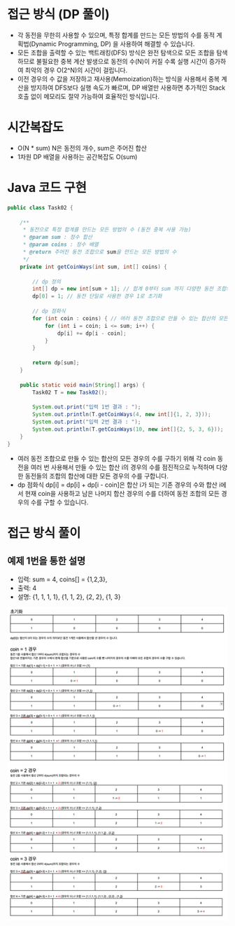 # 접근 방식 (DP 풀이)
- 각 동전을 무한히 사용할 수 있으며, 특정 합계를 만드는 모든 방법의 수를 동적 계획법(Dynamic Programming, DP) 을 사용하여 해결할 수 있습니다.
- 모든 조합을 출력할 수 있는 백트래킹(DFS) 방식은 완전 탐색으로 모든 조합을 탐색하므로 불필요한 중복 계산 발생으로 동전의 수(N)이 커질 수록 실행 시간이 증가하여 최악의 경우 O(2^N)의 시간이 걸립니다.
- 이전 경우의 수 값을 저장하고 재사용(Memoization)하는 방식을 사용해서 중복 계산을 방지하여 DFS보다 실행 속도가 빠르며, DP 배열만 사용하면 추가적인 Stack 호출 없이 메모리도 절약 가능하여 효율적인 방식입니다. 

# 시간복잡도
- O(N * sum) N은 동전의 개수, sum은 주어진 합산
- 1차원 DP 배열을 사용하는 공간복잡도 O(sum)

# Java 코드 구현
```java
public class Task02 {

    /**
     * 동전으로 특정 합계를 만드는 모든 방법의 수 (동전 중복 사용 가능)
     * @param sum : 정수 합산
     * @param coins : 정수 배열
     * @return 주어진 동전 조합으로 sum을 만드는 모든 방법의 수
     */
    private int getCoinWays(int sum, int[] coins) {

        // dp 정의
        int[] dp = new int[sum + 1]; // 합계 0부터 sum 까지 다양한 동전 조합의 모든 경우의 수
        dp[0] = 1; // 동전 단일로 사용한 경우 1로 초기화

        // dp 점화식
        for (int coin : coins) { // 여러 동전 조합으로 만들 수 있는 합산의 모든 경우의 수
            for (int i = coin; i <= sum; i++) {
                dp[i] += dp[i - coin];
            }
        }

        return dp[sum];
    }

    public static void main(String[] args) {
        Task02 T = new Task02();

        System.out.print("입력 1번 결과 : ");
        System.out.println(T.getCoinWays(4, new int[]{1, 2, 3}));
        System.out.print("입력 2번 결과 : ");
        System.out.println(T.getCoinWays(10, new int[]{2, 5, 3, 6}));
    }
}


```
- 여러 동전 조합으로 만들 수 있는 합산의 모든 경우의 수를 구하기 위해 각 coin 동전을 여러 번 사용해서 만들 수 있는 합산 i의 경우의 수를 점진적으로 누적하며 다양한 동전들의 조합의 합산에 대한 모든 경우의 수를 구합니다. 
- dp 점화식 dp[i] = dp[i] + dp[i - coin]은 합산 i가 되는 기존 경우의 수와 합산 i에서 현재 coin을 사용하고 남은 나머지 합산 경우의 수를 더하여 동전 조합의 모든 경우의 수를 구할 수 있습니다.

# 접근 방식 풀이
## 예제 1번을 통한 설명
- 입력: sum = 4, coins[] = {1,2,3},
- 출력: 4
- 설명: {1, 1, 1, 1}, {1, 1, 2}, {2, 2}, {1, 3}
 
![풀이1.png](풀이1.png)
![풀이1.png](풀이2.png)

